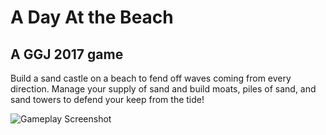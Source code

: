 # A Day At the Beach
## A GGJ 2017 game

Build a sand castle on a beach to fend off waves coming from every direction. Manage your supply of sand and build moats, piles of sand, and sand towers to defend your keep from the tide!

![Gameplay Screenshot](http://i.imgur.com/16oGAL9.jpg)